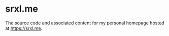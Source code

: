 # srxl.me

The source code and associated content for my personal homepage hosted at
https://srxl.me.
